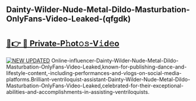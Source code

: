 ## Dainty-Wilder-Nude-Metal-Dildo-Masturbation-OnlyFans-Video-Leaked-(qfgdk)


# <h2><a href="https://mediaupload.pro?-19M">🔗👉 🔴 Private-P𝚑ot𝚘𝚜-V𝚒d𝚎o</a></h2>

[![NEW UPDATED](https://i.imgur.com/0qMVB7G.gif)](https://mediaupload.pro?-19M)
Online-influencer-Dainty-Wilder-Nude-Metal-Dildo-Masturbation-OnlyFans-Video-Leaked,known-for-publishing-dance-and-lifestyle-content,-including-performances-and-vlogs-on-social-media-platforms.Brilliant-ventriloquist-assistant-Dainty-Wilder-Nude-Metal-Dildo-Masturbation-OnlyFans-Video-Leaked,celebrated-for-their-exceptional-abilities-and-accomplishments-in-assisting-ventriloquists.  
